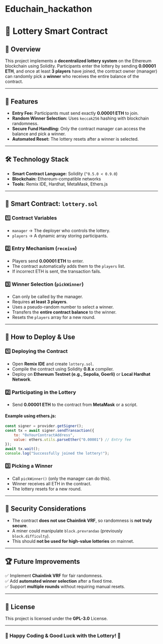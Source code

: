 # Educhain_hackathon
# 🎰 **Lottery Smart Contract**  

## 📌 **Overview**  
This project implements a **decentralized lottery system** on the Ethereum blockchain using Solidity. Participants enter the lottery by sending **0.00001 ETH**, and once at least **3 players** have joined, the contract owner (manager) can randomly pick a **winner** who receives the entire balance of the contract.

---

## 🚀 **Features**  
- **Entry Fee:** Participants must send exactly **0.00001 ETH** to join.  
- **Random Winner Selection:** Uses `keccak256` hashing with blockchain randomness.  
- **Secure Fund Handling:** Only the contract manager can access the balance and pick a winner.  
- **Automated Reset:** The lottery resets after a winner is selected.  

---

## 🛠 **Technology Stack**  
- **Smart Contract Language:** Solidity (`^0.5.0 < 0.9.0`)  
- **Blockchain:** Ethereum-compatible networks  
- **Tools:** Remix IDE, Hardhat, MetaMask, Ethers.js  

---

## 📜 **Smart Contract: `lottery.sol`**  

### **1️⃣ Contract Variables**
- `manager` → The deployer who controls the lottery.  
- `players` → A dynamic array storing participants.  

### **2️⃣ Entry Mechanism (`receive`)**
- Players send **0.00001 ETH** to enter.  
- The contract automatically adds them to the `players` list.  
- If incorrect ETH is sent, the transaction fails.  

### **3️⃣ Winner Selection (`pickWinner`)**
- Can only be called by the manager.  
- Requires **at least 3 players**.  
- Uses a pseudo-random number to select a winner.  
- Transfers the **entire contract balance** to the winner.  
- Resets the `players` array for a new round.  

---

## 📌 **How to Deploy & Use**  

### **1️⃣ Deploying the Contract**  
- Open **Remix IDE** and create `lottery.sol`.  
- Compile the contract using Solidity **0.8.x** compiler.  
- Deploy on **Ethereum Testnet (e.g., Sepolia, Goerli)** or **Local Hardhat Network**.  

### **2️⃣ Participating in the Lottery**  
- Send **0.00001 ETH** to the contract from **MetaMask** or a script.  

#### **Example using ethers.js**:  
```javascript
const signer = provider.getSigner();
const tx = await signer.sendTransaction({
    to: "0xYourContractAddress",
    value: ethers.utils.parseEther("0.00001") // Entry fee
});
await tx.wait();
console.log("Successfully joined the lottery!");
```

### **3️⃣ Picking a Winner**  
- Call `pickWinner()` (only the manager can do this).  
- Winner receives all ETH in the contract.  
- The lottery resets for a new round.  

---

## 🔐 **Security Considerations**  
- The contract **does not use Chainlink VRF**, so randomness is **not truly secure**.  
- A miner could manipulate `block.prevrandao` (previously `block.difficulty`).  
- This should **not be used for high-value lotteries** on mainnet.  

---

## 🏆 **Future Improvements**  
✅ Implement **Chainlink VRF** for fair randomness.  
✅ Add **automated winner selection** after a fixed time.  
✅ Support **multiple rounds** without requiring manual resets.  

---

## 📜 **License**  
This project is licensed under the **GPL-3.0** License.  

---

### 🚀 **Happy Coding & Good Luck with the Lottery!** 🎉
